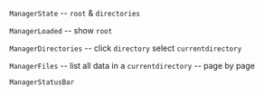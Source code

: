 `ManagerState` -- `root` & `directories`

`ManagerLoaded` -- show `root`

`ManagerDirectories` -- click `directory` select `currentdirectory`

`ManagerFiles` -- list all data in a `currentdirectory` -- page by page

`ManagerStatusBar`
